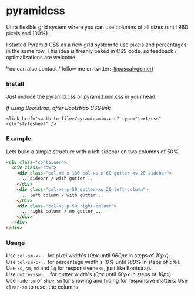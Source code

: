 pyramidcss
==========

Ultra flexible grid system where you can use columns of all sizes (until 960 pixels and 100%).

I started Pyramid CSS as a new grid system to use pixels and percentages in the same row.
This idea is freshly baked in CSS code, so feedback / optimalizations are welcome.

You can also contact / follow me on twitter:
[@pascalvgemert](http://www.twitter.com/pascalvgemert)

### Install

Just include the pyramid.css or pyramid.min.css in your head.

*If using Bootstrap, after Bootstrap CSS link*

```
<link href="<path-to-file>/pyramid.min.css" type="text/css" rel="stylesheet" /> 
```

### Example
Lets build a simple structure with a left sidebar en two columns of 50%.

``` HTML
<div class="container">
  <div class="row">
    <div class="col-md-x-180 col-xs-x-60 gutter-xs-20 sidebar">
      .. sidebar / with gutter ..
    </div>
    <div class="col-xs-p-50 gutter-xs-20 left-column">
      .. left column / with gutter ..
    </div>
    <div class="col-xs-p-50 right-column">
      .. right column / no gutter ..
    </div>
  </div>
</div>
```

### Usage

Use `col-sm-x-..` for pixel width's (*0px* until *960px* in steps of *10px*).  
Use `col-sm-p-..` for percentage width's (*0%* until *100%* in steps of *5%*).  
Use `xs`, `sm`, `md` and `lg` for responsiveness, just like Bootstrap.  
Use `gutter-sm-..` for gutter width's (*0px* until *60px* in steps of *10px*).  
Use `hide-sm` or `show-sm` for showing and hiding for responsive matters.
Use `clear-sm` to reset the columns.
